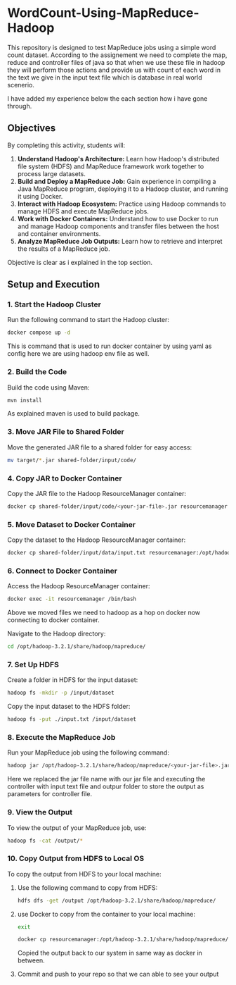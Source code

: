 
# WordCount-Using-MapReduce-Hadoop

This repository is designed to test MapReduce jobs using a simple word count dataset. According to the assignement we need to complete the map, reduce and controller files of java so that when we use these file in hadoop they will perform those actions and provide us with count of each word in the text we give in the input text file which is database in real world scenerio.

I have added my experience below the each section how i have gone through.

## Objectives

By completing this activity, students will:

1. **Understand Hadoop's Architecture:** Learn how Hadoop's distributed file system (HDFS) and MapReduce framework work together to process large datasets.
2. **Build and Deploy a MapReduce Job:** Gain experience in compiling a Java MapReduce program, deploying it to a Hadoop cluster, and running it using Docker.
3. **Interact with Hadoop Ecosystem:** Practice using Hadoop commands to manage HDFS and execute MapReduce jobs.
4. **Work with Docker Containers:** Understand how to use Docker to run and manage Hadoop components and transfer files between the host and container environments.
5. **Analyze MapReduce Job Outputs:** Learn how to retrieve and interpret the results of a MapReduce job.

Objective is clear as i explained in the top section.

## Setup and Execution

### 1. **Start the Hadoop Cluster**

Run the following command to start the Hadoop cluster:

```bash
docker compose up -d
```
This is command that is used to run docker container by using yaml as config here we are using hadoop env file as well.

### 2. **Build the Code**

Build the code using Maven:

```bash
mvn install
```
As explained maven is used to build package.

### 3. **Move JAR File to Shared Folder**

Move the generated JAR file to a shared folder for easy access:

```bash
mv target/*.jar shared-folder/input/code/
```

### 4. **Copy JAR to Docker Container**

Copy the JAR file to the Hadoop ResourceManager container:

```bash
docker cp shared-folder/input/code/<your-jar-file>.jar resourcemanager:/opt/hadoop-3.2.1/share/hadoop/mapreduce/
```

### 5. **Move Dataset to Docker Container**

Copy the dataset to the Hadoop ResourceManager container:

```bash
docker cp shared-folder/input/data/input.txt resourcemanager:/opt/hadoop-3.2.1/share/hadoop/mapreduce/
```

### 6. **Connect to Docker Container**

Access the Hadoop ResourceManager container:

```bash
docker exec -it resourcemanager /bin/bash
```
Above we moved files we need to hadoop as a hop on docker now connecting to docker container.

Navigate to the Hadoop directory:

```bash
cd /opt/hadoop-3.2.1/share/hadoop/mapreduce/
```

### 7. **Set Up HDFS**

Create a folder in HDFS for the input dataset:

```bash
hadoop fs -mkdir -p /input/dataset
```

Copy the input dataset to the HDFS folder:

```bash
hadoop fs -put ./input.txt /input/dataset
```

### 8. **Execute the MapReduce Job**

Run your MapReduce job using the following command:

```bash
hadoop jar /opt/hadoop-3.2.1/share/hadoop/mapreduce/<your-jar-file>.jar com.example.controller.Controller /input/dataset/input.txt /output
```
Here we replaced the jar file name with our jar file and executing the controller with input text file and outpur folder to store the output as parameters for controller file.

### 9. **View the Output**

To view the output of your MapReduce job, use:

```bash
hadoop fs -cat /output/*
```

### 10. **Copy Output from HDFS to Local OS**

To copy the output from HDFS to your local machine:

1. Use the following command to copy from HDFS:
    ```bash
    hdfs dfs -get /output /opt/hadoop-3.2.1/share/hadoop/mapreduce/
    ```

2. use Docker to copy from the container to your local machine:
   ```bash
   exit 
   ```
    ```bash
    docker cp resourcemanager:/opt/hadoop-3.2.1/share/hadoop/mapreduce/output/ shared-folder/output/
    ```
    Copied the output back to our system in same way as docker in between.
3. Commit and push to your repo so that we can able to see your output